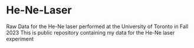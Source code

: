 # He-Ne-Laser
Raw Data for the He-Ne laser performed at the University of Toronto in Fall 2023
This is public repository containing my data for the He-Ne laser experiment
